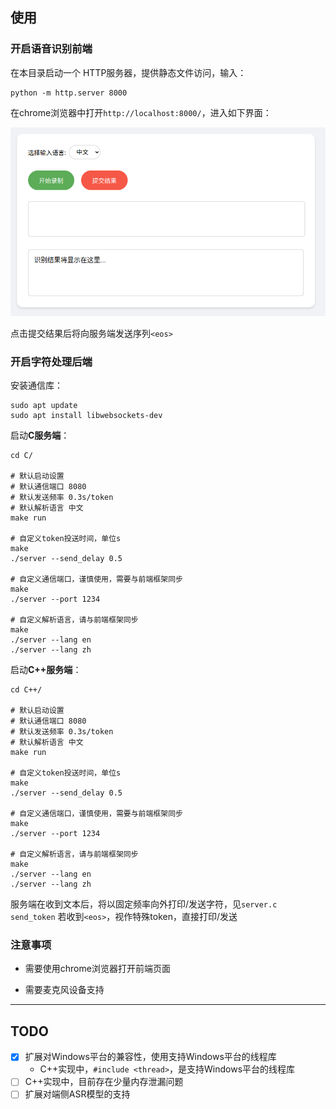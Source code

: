 ## 使用

### 开启语音识别前端

在本目录启动一个 HTTP服务器，提供静态文件访问，输入：

```shell
python -m http.server 8000
```

在chrome浏览器中打开`http://localhost:8000/`，进入如下界面：

![](figs/1.jpg)

点击提交结果后将向服务端发送序列`<eos>`

### 开启字符处理后端

安装通信库：
```shell
sudo apt update
sudo apt install libwebsockets-dev
```

启动**C服务端**：
```shell
cd C/

# 默认启动设置
# 默认通信端口 8080
# 默认发送频率 0.3s/token
# 默认解析语言 中文
make run

# 自定义token投送时间，单位s
make
./server --send_delay 0.5

# 自定义通信端口，谨慎使用，需要与前端框架同步
make
./server --port 1234

# 自定义解析语言，请与前端框架同步
make
./server --lang en
./server --lang zh 
```
启动**C++服务端**：
```shell
cd C++/

# 默认启动设置
# 默认通信端口 8080
# 默认发送频率 0.3s/token
# 默认解析语言 中文
make run

# 自定义token投送时间，单位s
make
./server --send_delay 0.5

# 自定义通信端口，谨慎使用，需要与前端框架同步
make
./server --port 1234

# 自定义解析语言，请与前端框架同步
make
./server --lang en
./server --lang zh 
```

服务端在收到文本后，将以固定频率向外打印/发送字符，见`server.c send_token`
若收到`<eos>`，视作特殊token，直接打印/发送

### 注意事项

- 需要使用chrome浏览器打开前端页面

- 需要麦克风设备支持

---

## TODO

- [x] 扩展对Windows平台的兼容性，使用支持Windows平台的线程库
    - C++实现中，`#include <thread>`，是支持Windows平台的线程库
- [ ] C++实现中，目前存在少量内存泄漏问题
- [ ] 扩展对端侧ASR模型的支持
